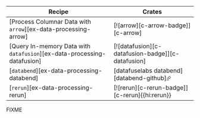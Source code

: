 | Recipe | Crates |
|--------|--------|
| [Process Columnar Data with `arrow`][ex-data-processing-arrow] | [![arrow][c-arrow-badge]][c-arrow] |
| [Query In-memory Data with `datafusion`][ex-data-processing-datafusion] | [![datafusion][c-datafusion-badge]][c-datafusion] |
| [`databend`][ex-data-processing-databend] | [datafuselabs databend][databend-github]⮳ |
| [`rerun`][ex-data-processing-rerun] | [![rerun][c-rerun-badge]][c-rerun]{{hi:rerun}} |

<div class="hidden">
FIXME
</div>
